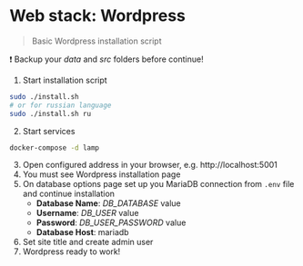 # Web stack: Wordpress

> Basic Wordpress installation script

:exclamation: Backup your *data* and *src* folders before continue!

1. Start installation script
```bash
sudo ./install.sh
# or for russian language
sudo ./install.sh ru
```
2. Start services
```bash
docker-compose -d lamp
```
3. Open configured address in your browser, e.g. http://localhost:5001
4. You must see Wordpress installation page
5. On database options page set up you MariaDB connection from `.env` file and continue installation
	- **Database Name**: *DB_DATABASE* value
	- **Username**: *DB_USER* value
	- **Password**: *DB_USER_PASSWORD* value
	- **Database Host**: mariadb
6. Set site title and create admin user
7. Wordpress ready to work!